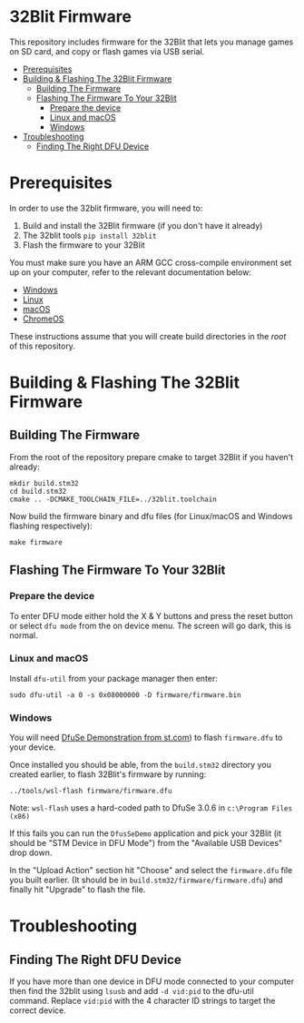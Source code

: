 # 32Blit Firmware <!-- omit in toc -->

This repository includes firmware for the 32Blit that lets you manage games on SD card, and copy or flash games via USB serial.

- [Prerequisites](#prerequisites)
- [Building & Flashing The 32Blit Firmware](#building--flashing-the-32blit-firmware)
  - [Building The Firmware](#building-the-firmware)
  - [Flashing The Firmware To Your 32Blit](#flashing-the-firmware-to-your-32blit)
    - [Prepare the device](#prepare-the-device)
    - [Linux and macOS](#linux-and-macos)
    - [Windows](#windows)
- [Troubleshooting](#troubleshooting)
  - [Finding The Right DFU Device](#finding-the-right-dfu-device)

# Prerequisites

In order to use the 32blit firmware, you will need to:

1. Build and install the 32Blit firmware (if you don't have it already)
2. The 32blit tools `pip install 32blit`
3. Flash the firmware to your 32Blit

You must make sure you have an ARM GCC cross-compile environment set up on your computer, refer to the relevant documentation below:

* [Windows](Windows-WSL.md)
* [Linux](Linux.md)
* [macOS](macOS.md)
* [ChromeOS](ChromeOS.md)

These instructions assume that you will create build directories in the *root* of this repository.

# Building & Flashing The 32Blit Firmware

## Building The Firmware

From the root of the repository prepare cmake to target 32Blit if you haven't already:

```
mkdir build.stm32
cd build.stm32
cmake .. -DCMAKE_TOOLCHAIN_FILE=../32blit.toolchain
```

Now build the firmware binary and dfu files (for Linux/macOS and Windows flashing respectively):

```
make firmware
```

## Flashing The Firmware To Your 32Blit

### Prepare the device

To enter DFU mode either hold the X & Y buttons and press the reset button or select `dfu mode` from the on device menu. The screen will go dark, this is normal.

### Linux and macOS

Install `dfu-util` from your package manager then enter:

```
sudo dfu-util -a 0 -s 0x08000000 -D firmware/firmware.bin
```

### Windows

You will need [DfuSe Demonstration from st.com](https://www.st.com/en/development-tools/stsw-stm32080.html)) to flash `firmware.dfu` to your device.

Once installed you should be able, from the `build.stm32` directory you created earlier, to flash 32Blit's firmware by running:

```
../tools/wsl-flash firmware/firmware.dfu
```

Note: `wsl-flash` uses a hard-coded path to DfuSe 3.0.6 in `c:\Program Files (x86)`

If this fails you can run the `DfusSeDemo` application and pick your 32Blit (it should be "STM Device in DFU Mode") from the "Available USB Devices" drop down.

In the "Upload Action" section hit "Choose" and select the `firmware.dfu` file you built earlier. (It should be in `build.stm32/firmware/firmware.dfu`) and finally hit "Upgrade" to flash the file.

# Troubleshooting

## Finding The Right DFU Device

If you have more than one device in DFU mode connected to your computer then find the 32blit using `lsusb` and add `-d vid:pid` to the dfu-util command. Replace `vid:pid` with the 4 character ID strings to target the correct device.
